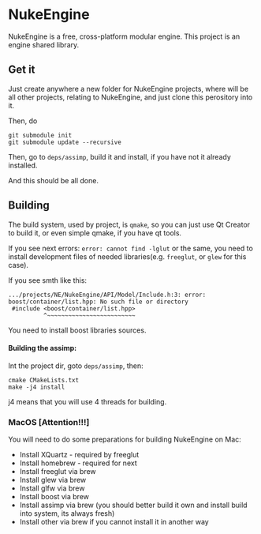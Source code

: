 # NukeEngine

NukeEngine is a free, cross-platform modular engine. This project is an engine shared library.

## Get it

Just create anywhere a new folder for NukeEngine projects, where will be all other projects, relating to NukeEngine, and just clone this perository into it.

Then, do

```
git submodule init
git submodule update --recursive
```

Then, go to `deps/assimp`, build it and install, if you have not it already installed.

And this should be all done.


## Building

The build system, used by project, is `qmake`, so you can just use Qt Creator to build it, or even simple qmake, if you have qt tools.

If you see next errors:
`error: cannot find -lglut`
or the same, you need to install development files of needed libraries(e.g. `freeglut`, or `glew` for this case).

If you see smth like this:
```
.../projects/NE/NukeEngine/API/Model/Include.h:3: error: boost/container/list.hpp: No such file or directory
 #include <boost/container/list.hpp>
          ^~~~~~~~~~~~~~~~~~~~~~~~~~
```
You need to install boost libraries sources.

#### Building the assimp:
Int the project dir, goto `deps/assimp`, then:

```
cmake CMakeLists.txt
make -j4 install
```

j4 means that you will use 4 threads for building.


### MacOS [Attention!!!]

You will need to do some preparations for building NukeEngine on Mac:

+ Install XQuartz - required by freeglut
+ Install homebrew - required for next
+ Install freeglut via brew
+ Install glew via brew
+ Install glfw via brew
+ Install boost via brew
+ Install assimp via brew (you should better build it own and install build into system, its always fresh)
+ Install other via brew if you cannot install it in another way
